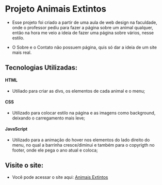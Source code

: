 # Projeto Animais Extintos

- Esse projeto foi criado a partir de uma aula de web design na faculdade, onde o professor pediu para fazer a página sobre um animal qualquer, então na hora me veio a ideia de fazer uma página sobre vários, nesse estilo.

- O Sobre e o Contato não possuem página, quis só dar a ideia de um site mais real.

## Tecnologias Utilizadas:
#### HTML
- Utiliado para criar as divs, os elementos de cada animal e o menu;
#### CSS
- Utilizado para colocar estilo na página e as imagens como background, deixando o carregamento mais leve;
#### JavaScript
- Utilizado para a animação do hover nos elementos do lado direito do menu, no qual a barrinha cresce/diminui e também para o copyrigth no footer, onde ele pega o ano atual e coloca;

## Visite o site:
- Você pode acessar o site aqui: <a href="https://bekowalsky.github.io/projeto_animais_extintos/index.html">Animais Extintos</a>
